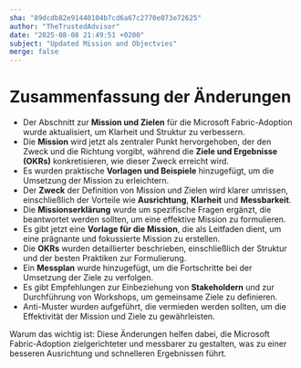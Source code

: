 ```yaml
---
sha: "89dcdb82e91440104b7cd6a67c2770e073e72625"
author: "TheTrustedAdvisor"
date: "2025-08-08 21:49:51 +0200"
subject: "Updated Mission and Objectvies"
merge: false
---
```


# Zusammenfassung der Änderungen

- Der Abschnitt zur **Mission und Zielen** für die Microsoft Fabric-Adoption wurde aktualisiert, um Klarheit und Struktur zu verbessern.
- Die **Mission** wird jetzt als zentraler Punkt hervorgehoben, der den Zweck und die Richtung vorgibt, während die **Ziele und Ergebnisse (OKRs)** konkretisieren, wie dieser Zweck erreicht wird.
- Es wurden praktische **Vorlagen und Beispiele** hinzugefügt, um die Umsetzung der Mission zu erleichtern.
- Der **Zweck** der Definition von Mission und Zielen wird klarer umrissen, einschließlich der Vorteile wie **Ausrichtung**, **Klarheit** und **Messbarkeit**.
- Die **Missionserklärung** wurde um spezifische Fragen ergänzt, die beantwortet werden sollten, um eine effektive Mission zu formulieren.
- Es gibt jetzt eine **Vorlage für die Mission**, die als Leitfaden dient, um eine prägnante und fokussierte Mission zu erstellen.
- Die **OKRs** wurden detaillierter beschrieben, einschließlich der Struktur und der besten Praktiken zur Formulierung.
- Ein **Messplan** wurde hinzugefügt, um die Fortschritte bei der Umsetzung der Ziele zu verfolgen.
- Es gibt Empfehlungen zur Einbeziehung von **Stakeholdern** und zur Durchführung von Workshops, um gemeinsame Ziele zu definieren.
- Anti-Muster wurden aufgeführt, die vermieden werden sollten, um die Effektivität der Mission und Ziele zu gewährleisten.

Warum das wichtig ist: Diese Änderungen helfen dabei, die Microsoft Fabric-Adoption zielgerichteter und messbarer zu gestalten, was zu einer besseren Ausrichtung und schnelleren Ergebnissen führt.

